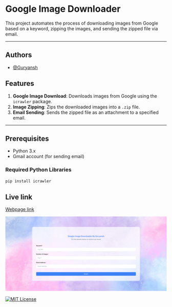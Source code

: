 # Google Image Downloader

This project automates the process of downloading images from Google based on a keyword, zipping the images, and sending the zipped file via email.

---

## Authors

- [@Guryansh](https://www.github.com/Guryansh)
  
## Features

1. **Google Image Download**: Downloads images from Google using the `icrawler` package.
2. **Image Zipping**: Zips the downloaded images into a `.zip` file.
3. **Email Sending**: Sends the zipped file as an attachment to a specified email.

---

## Prerequisites

- Python 3.x
- Gmail account (for sending email)

### Required Python Libraries

```bash
pip install icrawler
```

## Live link
 [Webpage link](https://image-downloader-sand.vercel.app/)

![Guryansh-Google-Image-Downloader-12-23-2024_01_39_PM.png](Guryansh-Google-Image-Downloader-12-23-2024_01_39_PM.png)


[![MIT License](https://img.shields.io/badge/License-MIT-green.svg)](https://choosealicense.com/licenses/mit/)